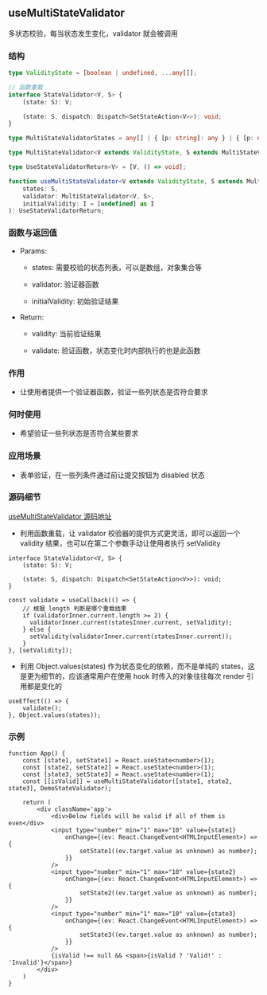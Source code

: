 ## useMultiStateValidator

多状态校验，每当状态发生变化，validator 就会被调用

### 结构

```ts
type ValidityState = [boolean | undefined, ...any[]];

// 函数重载
interface StateValidator<V, S> {
    (state: S): V;

    (state: S, dispatch: Dispatch<SetStateAction<V>>): void;
}

type MultiStateValidatorStates = any[] | { [p: string]: any } | { [p: number]: any };

type MultiStateValidator<V extends ValidityState, S extends MultiStateValidatorStates> = StateValidator<V, S>;

type UseStateValidatorReturn<V> = [V, () => void];

function useMultiStateValidator<V extends ValidityState, S extends MultiStateValidatorStates, I extends V>(
    states: S,
    validator: MultiStateValidator<V, S>,
    initialValidity: I = [undefined] as I
): UseStateValidatorReturn;
```

### 函数与返回值

- Params:

    - states: 需要校验的状态列表，可以是数组，对象集合等

    - validator: 验证器函数

    - initialValidity: 初始验证结果

- Return:

    - validity: 当前验证结果

    - validate: 验证函数，状态变化时内部执行的也是此函数

### 作用

- 让使用者提供一个验证器函数，验证一些列状态是否符合要求

### 何时使用

- 希望验证一些列状态是否符合某些要求

### 应用场景

- 表单验证，在一些列条件通过前让提交按钮为 disabled 状态

### 源码细节

[useMultiStateValidator 源码地址](https://github.com/streamich/react-use/blob/master/src/useMultiStateValidator.ts)

- 利用函数重载，让 validator 校验器的提供方式更灵活，即可以返回一个 validity 结果，也可以在第二个参数手动让使用者执行 setValidity

```tsx
interface StateValidator<V, S> {
    (state: S): V;

    (state: S, dispatch: Dispatch<SetStateAction<V>>): void;
}

const validate = useCallback(() => {
    // 根据 length 判断是哪个重载结果
    if (validatorInner.current.length >= 2) {
      validatorInner.current(statesInner.current, setValidity);
    } else {
      setValidity(validatorInner.current(statesInner.current));
    }
}, [setValidity]);
```

- 利用 Object.values(states) 作为状态变化的依赖，而不是单纯的 states，这是更为细节的，应该通常用户在使用 hook 时传入的对象往往每次 render 引用都是变化的

```tsx
useEffect(() => {
    validate();
}, Object.values(states));
```

### 示例

```tsx
function App() {
    const [state1, setState1] = React.useState<number>(1);
    const [state2, setState2] = React.useState<number>(1);
    const [state3, setState3] = React.useState<number>(1);
    const [[isValid]] = useMultiStateValidator([state1, state2, state3], DemoStateValidator);

    return (
        <div className='app'>
            <div>Below fields will be valid if all of them is even</div>
            <input type="number" min="1" max="10" value={state1}
                onChange={(ev: React.ChangeEvent<HTMLInputElement>) => {
                    setState1((ev.target.value as unknown) as number);
                }}
            />
            <input type="number" min="1" max="10" value={state2}
                onChange={(ev: React.ChangeEvent<HTMLInputElement>) => {
                    setState2((ev.target.value as unknown) as number);
                }}
            />
            <input type="number" min="1" max="10" value={state3}
                onChange={(ev: React.ChangeEvent<HTMLInputElement>) => {
                    setState3((ev.target.value as unknown) as number);
                }}
            />
            {isValid !== null && <span>{isValid ? 'Valid!' : 'Invalid'}</span>}
        </div>
    )
}
```
